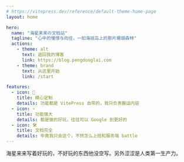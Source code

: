 ```yaml
---
# https://vitepress.dev/reference/default-theme-home-page
layout: home

hero:
  name: "海星来来の文档站"
  tagline: "心中的憧憬与向往，一如海祇岛上的那片珊瑚森林"
  actions:
    - theme: alt
      text: 返回我的博客
      link: https://blog.pengdonglai.com
    - theme: brand
      text: 从这里开始
      link: /start

features:
  - icon: 🖖
    title: 精心定制
    details: 功能都是 VitePress 自带的，我只负责搬运内容
  - icon: ⚡️
    title: 功能强大
    details: 都是做的好玩，往往可以 Google 到更好的
  - icon: 🛠️
    title: 文档完全
    details: 毕竟我只会这个，不然怎么上班和服务端 battle
---
```


海星来来写着好玩的，不好玩的东西他没空写。另外涩涩是人类第一生产力。
